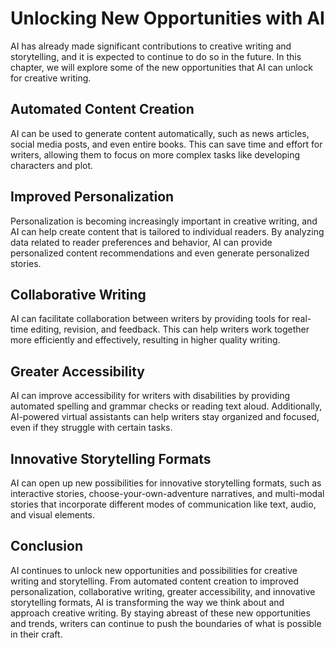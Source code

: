 Unlocking New Opportunities with AI
==============================================================================================================

AI has already made significant contributions to creative writing and storytelling, and it is expected to continue to do so in the future. In this chapter, we will explore some of the new opportunities that AI can unlock for creative writing.

Automated Content Creation
--------------------------

AI can be used to generate content automatically, such as news articles, social media posts, and even entire books. This can save time and effort for writers, allowing them to focus on more complex tasks like developing characters and plot.

Improved Personalization
------------------------

Personalization is becoming increasingly important in creative writing, and AI can help create content that is tailored to individual readers. By analyzing data related to reader preferences and behavior, AI can provide personalized content recommendations and even generate personalized stories.

Collaborative Writing
---------------------

AI can facilitate collaboration between writers by providing tools for real-time editing, revision, and feedback. This can help writers work together more efficiently and effectively, resulting in higher quality writing.

Greater Accessibility
---------------------

AI can improve accessibility for writers with disabilities by providing automated spelling and grammar checks or reading text aloud. Additionally, AI-powered virtual assistants can help writers stay organized and focused, even if they struggle with certain tasks.

Innovative Storytelling Formats
-------------------------------

AI can open up new possibilities for innovative storytelling formats, such as interactive stories, choose-your-own-adventure narratives, and multi-modal stories that incorporate different modes of communication like text, audio, and visual elements.

Conclusion
----------

AI continues to unlock new opportunities and possibilities for creative writing and storytelling. From automated content creation to improved personalization, collaborative writing, greater accessibility, and innovative storytelling formats, AI is transforming the way we think about and approach creative writing. By staying abreast of these new opportunities and trends, writers can continue to push the boundaries of what is possible in their craft.
